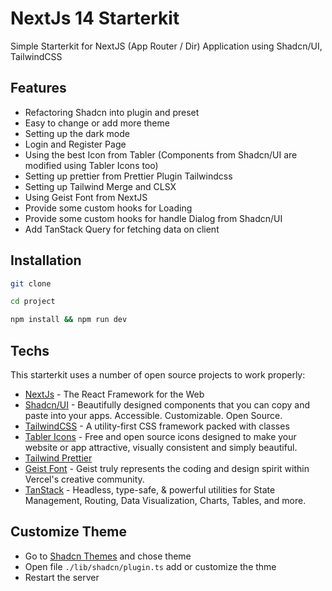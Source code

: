 # NextJs 14 Starterkit

Simple Starterkit for NextJS (App Router / Dir) Application using Shadcn/UI, TailwindCSS

## Features

-   Refactoring Shadcn into plugin and preset
-   Easy to change or add more theme
-   Setting up the dark mode
-   Login and Register Page
-   Using the best Icon from Tabler (Components from Shadcn/UI are modified using Tabler Icons too)
-   Setting up prettier from Prettier Plugin Tailwindcss
-   Setting up Tailwind Merge and CLSX
-   Using Geist Font from NextJS
-   Provide some custom hooks for Loading
-   Provide some custom hooks for handle Dialog from Shadcn/UI
-   Add TanStack Query for fetching data on client

## Installation

```bash
git clone

cd project

npm install && npm run dev
```

## Techs

This starterkit uses a number of open source projects to work properly:

-   [NextJs](https://nextjs.org/) - The React Framework for the Web
-   [Shadcn/UI](https://ui.shadcn.com/) - Beautifully designed components that you can copy and paste into your apps. Accessible. Customizable. Open Source.
-   [TailwindCSS](https://tailwindcss.com) - A utility-first CSS framework packed with classes
-   [Tabler Icons](https://tabler.io/icons) - Free and open source icons designed to make your website or app attractive, visually consistent and simply beautiful.
-   [Tailwind Prettier](https://github.com/tailwindlabs/prettier-plugin-tailwindcss)
-   [Geist Font](https://vercel.com/font) - Geist truly represents the coding and design spirit within Vercel's creative community.
-   [TanStack](https://tanstack.com/) - Headless, type-safe, & powerful utilities for State Management, Routing, Data Visualization, Charts, Tables, and more.

## Customize Theme

-   Go to [Shadcn Themes](https://ui.shadcn.com/themes) and chose theme
-   Open file `./lib/shadcn/plugin.ts` add or customize the thme
-   Restart the server
